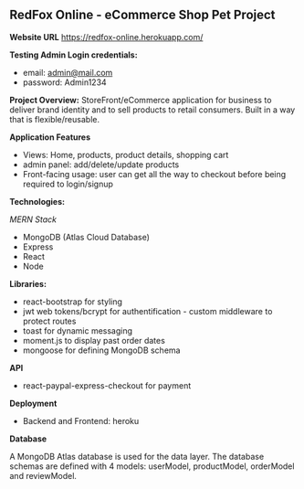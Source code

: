## RedFox Online - eCommerce Shop Pet Project

**Website URL**
https://redfox-online.herokuapp.com/



**Testing Admin Login credentials:**

- email: admin@mail.com
- password: Admin1234

**Project Overview:** 
StoreFront/eCommerce application for business to deliver brand identity and to sell products to retail consumers. Built in a way that is flexible/reusable.


**Application Features**

- Views: Home, products, product details, shopping cart
- admin panel: add/delete/update products
- Front-facing usage: user can get all the way to checkout before being required to login/signup

**Technologies:**

_MERN Stack_

- MongoDB (Atlas Cloud Database)
- Express
- React
- Node

**Libraries:**

- react-bootstrap for styling
- jwt web tokens/bcrypt for authentification - custom middleware to protect routes
- toast for dynamic messaging
- moment.js to display past order dates
- mongoose for defining MongoDB schema


**API**

- react-paypal-express-checkout for payment


**Deployment**

- Backend and Frontend: heroku


**Database**

A MongoDB Atlas database is used for the data layer. The database schemas are defined with 4 models: userModel, productModel, orderModel and reviewModel.

